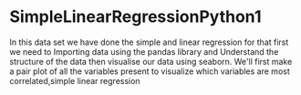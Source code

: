 # SimpleLinearRegressionPython1
In this data set we have done the simple and linear regression  for that first we need to Importing data using the pandas library and  Understand the structure of the data then visualise our data using seaborn. We'll first make a pair plot of all the variables present to visualize which variables are most correlated,simple linear regression 
